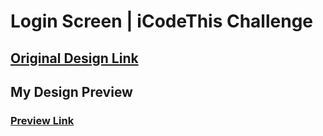 # Login Screen | iCodeThis Challenge

## [Original Design Link](https://icodethis.com/images/projects/login_screen.png)

## My Design Preview

### [Preview Link](https://htmlpreview.github.io/?https://github.com/selimbiber/Tailwind-CSS-Challenges/blob/main/LoginScreen/index.html)
